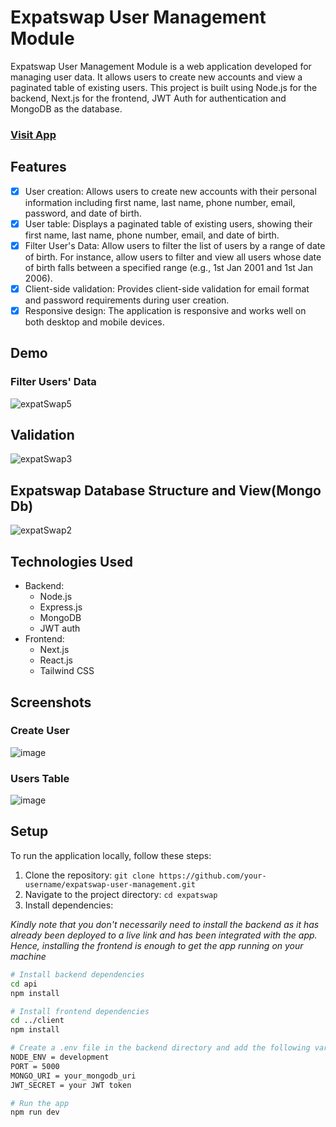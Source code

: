 # Expatswap User Management Module

Expatswap User Management Module is a web application developed for managing user data. It allows users to create new accounts and view a paginated table of existing users. This project is built using Node.js for the backend, Next.js for the frontend, JWT Auth for authentication and MongoDB as the database.
### [Visit App](https://expatswap-brown.vercel.app/)

## Features

- [x] User creation: Allows users to create new accounts with their personal information including first name, last name, phone number, email, password, and date of birth.
- [x] User table: Displays a paginated table of existing users, showing their first name, last name, phone number, email, and date of birth.
- [x] Filter User's Data: Allow users to filter the list of users by a range of date of birth. For instance, allow users to filter and view all users whose date of birth falls between a specified range (e.g., 1st Jan 2001 and 1st Jan 2006).
- [x] Client-side validation: Provides client-side validation for email format and password requirements during user creation.
- [x] Responsive design: The application is responsive and works well on both desktop and mobile devices.

## Demo
### Filter Users' Data
![expatSwap5](https://github.com/Remi-dee/expatswap/assets/96704300/5f6d3321-2bfc-4d42-a4de-6cb073411331)

## Validation
![expatSwap3](https://github.com/Remi-dee/expatswap/assets/96704300/8c322afa-a6a4-4e7e-892d-b83dcf1f81f5)


## Expatswap Database Structure and View(Mongo Db)
![expatSwap2](https://github.com/Remi-dee/expatswap/assets/96704300/55b0d3bc-9af5-4790-801e-4f45bdc1f0e5)


## Technologies Used

- Backend:
  - Node.js
  - Express.js
  - MongoDB
  - JWT auth
- Frontend:
  - Next.js
  - React.js
  - Tailwind CSS
 

## Screenshots

### Create User
![image](https://github.com/Remi-dee/expatswap/assets/96704300/92971b6d-8697-4b46-8a8f-62c314e8b616)




### Users Table
![image](https://github.com/Remi-dee/expatswap/assets/96704300/118c686f-396f-48a9-83ff-819906e426bc)



## Setup

To run the application locally, follow these steps:

1. Clone the repository: `git clone https://github.com/your-username/expatswap-user-management.git`
2. Navigate to the project directory: `cd expatswap`
3. Install dependencies:

*Kindly note that you don't necessarily need to install the backend as it has already been deployed to a live link and has been integrated with the app. Hence, installing the frontend is enough to get the app running on your machine*
   
   ```bash
   # Install backend dependencies
   cd api
   npm install

   # Install frontend dependencies
   cd ../client
   npm install

   # Create a .env file in the backend directory and add the following variables:
   NODE_ENV = development
   PORT = 5000
   MONGO_URI = your_mongodb_uri
   JWT_SECRET = your JWT token

   # Run the app
   npm run dev
      

